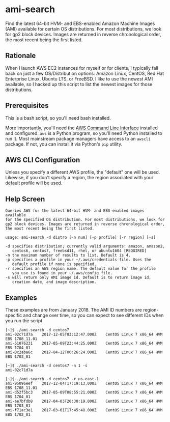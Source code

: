 # ami-search
Find the latest 64-bit HVM- and EBS-enabled Amazon Machine Images
(AMI) available for certain OS distributions. For most distributions,
we look for gp2 block devices. Images are returned in reverse
chronological order, the most recent being the first listed.

## Rationale

When I launch AWS EC2 instances for myself or for clients, I typically
fall back on just a few OS/Distribution options: Amazon Linux,
CentOS, Red Hat Enterprise Linux, Ubuntu LTS, or FreeBSD. I like
to use the newest AMI available, so I hacked up this script to list
the newest images for those distributions.

## Prerequisites

This is a bash script, so you'll need bash installed.

More importantly, you'll need the [AWS Command Line
Interface](https://aws.amazon.com/cli/) installed and configured.
`aws` is a Python program, so you'll need Python installed to run
it.  Most mainstream package managers have access to an `awscli`
package.  If not, you can install it via Python's `pip` utility.

## AWS CLI Configuration

Unless you specify a different AWS profile, the "default" one will
be used. Likewise, if you don't specify a region, the region
associated with your default profile will be used.

## Help Screen

```nohighlight
Queries AWS for the latest 64-bit HVM- and EBS-enabled images available
for the specified OS distribution. For most distributions, we look for
gp2 block devices. Images are returned in reverse chronological order,
the most recent being the first listed.

usage: ami-search -d distro [-n num] [-p profile] [-r region] [-s]

-d specifies distribution; currently valid arguments: amazon, amazon2,
   centos6, centos7, freebsd11, rhel, or ubuntu1604 [REQUIRED]
-n the maximum number of results to list. Default is 4.
-p specifies a profile in your ~/.aws/credentials file. Uses the
   default profile if none is specified.
-r specifies an AWS region name. The default value for the profile
   you use is found in your ~/.aws/config file.
-s will return only AMI image id. Default is to return image id,
   creation date, and image description.
```

## Examples

These examples are from January 2018. The AMI ID numbers are
region-specific and change over time, so you can expect to see
different IDs when you run the script.

```nohighlight
[~]$ ./ami-search -d centos7
ami-02c71d7a	2017-12-05T03:12:47.000Z	CentOS Linux 7 x86_64 HVM EBS 1708_11.01
ami-51076231	2017-05-09T23:44:25.000Z	CentOS Linux 7 x86_64 HVM EBS 1704_01
ami-0c2aba6c	2017-04-12T00:26:24.000Z	CentOS Linux 7 x86_64 HVM EBS 1703_01
```

```nohighlight
[~]$ ./ami-search -d centos7 -n 1 -s
ami-02c71d7a
```

```nohighlight
[~]$ ./ami-search -d centos7 -r us-east-1
ami-95096eef	2017-12-04T17:19:13.000Z	CentOS Linux 7 x86_64 HVM EBS 1708_11.01
ami-d52f5bc3	2017-05-09T08:55:21.000Z	CentOS Linux 7 x86_64 HVM EBS 1704_01
ami-ae7bfdb8	2017-04-03T20:30:19.000Z	CentOS Linux 7 x86_64 HVM EBS 1703_01
ami-f71ac3e1	2017-03-01T17:45:48.000Z	CentOS Linux 7 x86_64 HVM EBS 1702_01
```

